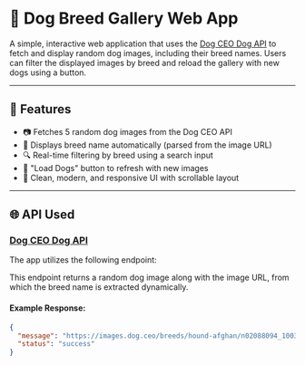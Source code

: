 # 🐶 Dog Breed Gallery Web App

A simple, interactive web application that uses the [Dog CEO Dog API](https://dog.ceo/dog-api/) to fetch and display random dog images, including their breed names. Users can filter the displayed images by breed and reload the gallery with new dogs using a button.

---

## 🚀 Features

- 📷 Fetches 5 random dog images from the Dog CEO API
- 🐾 Displays breed name automatically (parsed from the image URL)
- 🔍 Real-time filtering by breed using a search input
- 🔄 "Load Dogs" button to refresh with new images
- 🎨 Clean, modern, and responsive UI with scrollable layout

---

## 🌐 API Used

### [Dog CEO Dog API](https://dog.ceo/dog-api/)
The app utilizes the following endpoint:


This endpoint returns a random dog image along with the image URL, from which the breed name is extracted dynamically.

#### Example Response:
```json
{
  "message": "https://images.dog.ceo/breeds/hound-afghan/n02088094_1003.jpg",
  "status": "success"
}
